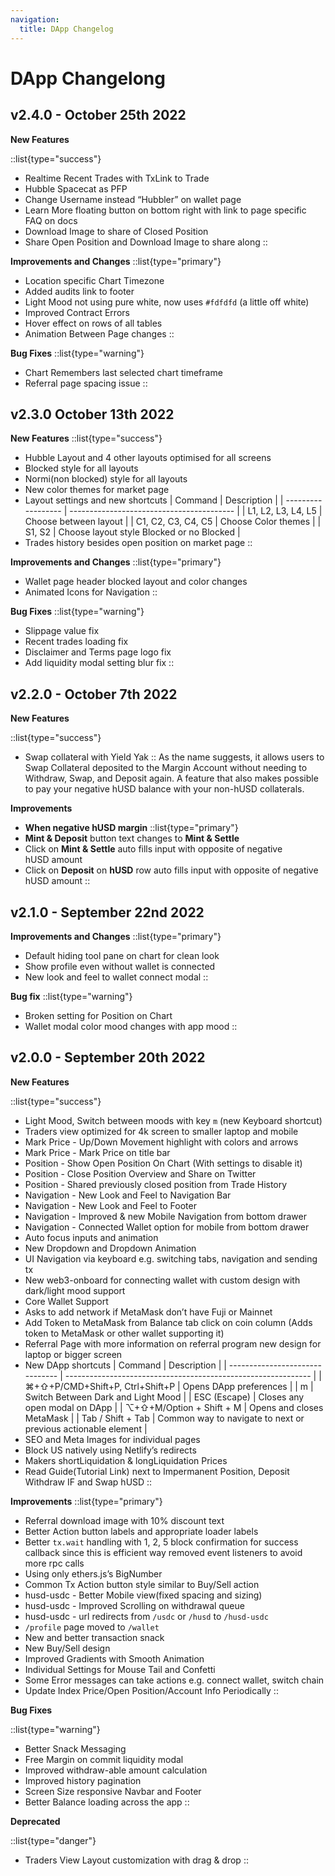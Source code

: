 ```yaml
---
navigation:
  title: DApp Changelog
---
```


# DApp Changelong

## v2.4.0 - October 25th 2022

**New Features**

::list{type="success"}
- Realtime Recent Trades with TxLink to Trade
- Hubble Spacecat as PFP
- Change Username instead “Hubbler” on wallet page
- Learn More floating button on bottom right with link to page specific FAQ on docs
- Download Image to share of Closed Position
- Share Open Position and Download Image to share along
::

**Improvements and Changes**
::list{type="primary"}
- Location specific Chart Timezone
- Added audits link to footer
- Light Mood not using pure white, now uses `#fdfdfd` (a little off white)
- Improved Contract Errors
- Hover effect on rows of all tables
- Animation Between Page changes
::

**Bug Fixes**
::list{type="warning"}
- Chart Remembers last selected chart timeframe
- Referral page spacing issue
::

## v2.3.0 October 13th 2022

**New Features**
::list{type="success"}
- Hubble Layout and 4 other layouts optimised for all screens
- Blocked style for all layouts
- Normi(non blocked) style for all layouts
- New color themes for market page
- Layout settings and new shortcuts
    | Command            | Description                               |
    | ------------------ | ----------------------------------------- |
    | L1, L2, L3, L4, L5 | Choose between layout                     |
    | C1, C2, C3, C4, C5 | Choose Color themes                       |
    | S1, S2             | Choose layout style Blocked or no Blocked |
- Trades history besides open position on market page
::

**Improvements and Changes**
::list{type="primary"}    
- Wallet page header blocked layout and color changes
- Animated Icons for Navigation
::

**Bug Fixes**
::list{type="warning"}
- Slippage value fix
- Recent trades loading fix
- Disclaimer and Terms page logo fix
- Add liquidity modal setting blur fix
::

## v2.2.0 - October 7th 2022
    
**New Features**

::list{type="success"}
- Swap collateral with Yield Yak
::
As the name suggests, it allows users to Swap Collateral deposited to the Margin Account without needing to Withdraw, Swap, and Deposit again. A feature that also makes possible to pay your negative hUSD balance with your non-hUSD collaterals.
    
**Improvements**
- **When negative hUSD margin**
::list{type="primary"}
- **Mint & Deposit** button text changes to **Mint & Settle**
- Click on **Mint & Settle** auto fills input with opposite of negative hUSD amount
- Click on **Deposit** on **hUSD** row auto fills input with opposite of negative hUSD amount
::

## v2.1.0 - September 22nd 2022
    
**Improvements and Changes**
::list{type="primary"}
- Default hiding tool pane on chart for clean look
- Show profile even without wallet is connected
- New look and feel to wallet connect modal
::

**Bug fix**
::list{type="warning"}
- Broken setting for Position on Chart
- Wallet modal color mood changes with app mood
::

## v2.0.0 - September 20th 2022
    
**New Features**

::list{type="success"}
- Light Mood, Switch between moods with key `m` (new Keyboard shortcut)
- Traders view optimized for 4k screen to smaller laptop and mobile
- Mark Price - Up/Down Movement highlight with colors and arrows
- Mark Price - Mark Price on title bar
- Position - Show Open Position On Chart (With settings to disable it)
- Position - Close Position Overview and Share on Twitter
- Position - Shared previously closed position from Trade History
- Navigation - New Look and Feel to Navigation Bar
- Navigation - New Look and Feel to Footer
- Navigation - Improved & new Mobile Navigation from bottom drawer
- Navigation - Connected Wallet option for mobile from bottom drawer
- Auto focus inputs and animation
- New Dropdown and Dropdown Animation
- UI Navigation via keyboard e.g. switching tabs, navigation and sending tx
- New web3-onboard for connecting wallet with custom design with dark/light mood support
- Core Wallet Support
- Asks to add network if MetaMask don’t have Fuji or Mainnet
- Add Token to MetaMask from Balance tab click on coin column (Adds token to MetaMask or other wallet supporting it)
- Referral Page with more information on referral program  new design for laptop or bigger screen
- New DApp shortcuts
    | Command                         | Description                                                   |
    | ------------------------------- | ------------------------------------------------------------- |
    | ⌘+⇧+P/CMD+Shift+P, Ctrl+Shift+P | Opens DApp preferences                                        |
    | m                               | Switch Between Dark and Light Mood                            |
    | ESC (Escape)                    | Closes any open modal on DApp                                 |
    | ⌥+⇧+M/Option + Shift + M        | Opens and closes MetaMask                                     |
    | Tab / Shift + Tab               | Common way to navigate to next or previous actionable element |
- SEO and Meta Images for individual pages
- Block US natively using Netlify’s redirects
- Makers shortLiquidation & longLiquidation Prices
- Read Guide(Tutorial Link) next to Impermanent Position, Deposit Withdraw IF and Swap hUSD
::

**Improvements**
::list{type="primary"}
- Referral download image with 10% discount text
- Better Action button labels and appropriate loader labels
- Better `tx.wait` handling with 1, 2, 5 block confirmation for success callback since this is efficient way removed event listeners to avoid more rpc calls
- Using only ethers.js’s BigNumber
- Common Tx Action button style similar to Buy/Sell action
- husd-usdc - Better Mobile view(fixed spacing and sizing)
- husd-usdc - Improved Scrolling on withdrawal queue
- husd-usdc - url redirects from `/usdc` or `/husd` to `/husd-usdc`
- `/profile` page moved to `/wallet`
- New and better transaction snack
- New Buy/Sell design
- Improved Gradients with Smooth Animation
- Individual Settings for Mouse Tail and Confetti
- Some Error messages can take actions e.g. connect wallet, switch chain
- Update Index Price/Open Position/Account Info Periodically
::

**Bug Fixes**

::list{type="warning"}
- Better Snack Messaging
- Free Margin on commit liquidity modal
- Improved withdraw-able amount calculation
- Improved history pagination
- Screen Size responsive Navbar and Footer
- Better Balance loading across the app
::

**Deprecated**

::list{type="danger"}
- Traders View Layout customization with drag & drop
::
